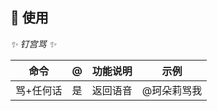 ## 🎉 使用

_✨ 钉宫骂 ✨_

|  命令   |  @  | 功能说明 |   示例   |
|:-----:|:---:|:----:|:------:|
| 骂+任何话 |  是  | 返回语音 | @珂朵莉骂我 |
